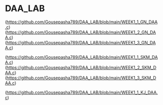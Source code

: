# DAA_LAB
(https://github.com/Gousepasha789/DAA_LAB/blob/main/WEEK1_1_GN_DAA.c)
(https://github.com/Gousepasha789/DAA_LAB/blob/main/WEEK1_2_GN_DAA.c)
(https://github.com/Gousepasha789/DAA_LAB/blob/main/WEEK1_3_GN_DAA.c)

(https://github.com/Gousepasha789/DAA_LAB/blob/main/WEEK1_1_SKM_DAA.c)
(https://github.com/Gousepasha789/DAA_LAB/blob/main/WEEK1_2_SKM_DAA.c)
(https://github.com/Gousepasha789/DAA_LAB/blob/main/WEEK1_3_SKM_DAA.c)

(https://github.com/Gousepasha789/DAA_LAB/blob/main/WEEK1_1_KJ_DAA.c)
